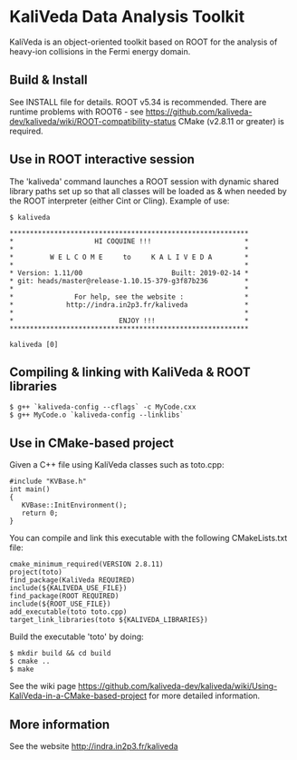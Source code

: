 # KaliVeda Data Analysis Toolkit

KaliVeda is an object-oriented toolkit based on ROOT for the analysis of heavy-ion collisions in the Fermi energy domain.

## Build & Install

See INSTALL file for details.
ROOT v5.34 is recommended.
There are runtime problems with ROOT6 - see https://github.com/kaliveda-dev/kaliveda/wiki/ROOT-compatibility-status
CMake (v2.8.11 or greater) is required.

## Use in ROOT interactive session

The 'kaliveda' command launches a ROOT session with dynamic shared library paths set up so that all classes will be loaded as & when needed by the ROOT interpreter (either Cint or Cling). Example of use:

    $ kaliveda
    
    ***********************************************************
    *                    HI COQUINE !!!                       *
    *                                                         *
    *         W E L C O M E     to     K A L I V E D A        *
    *                                                         *
    * Version: 1.11/00                      Built: 2019-02-14 *
    * git: heads/master@release-1.10.15-379-g3f87b236         *
    *                                                         *
    *               For help, see the website :               *
    *             http://indra.in2p3.fr/kaliveda              *
    *                                                         *
    *                          ENJOY !!!                      *
    ***********************************************************

    kaliveda [0] 

## Compiling & linking with KaliVeda & ROOT libraries

    $ g++ `kaliveda-config --cflags` -c MyCode.cxx
    $ g++ MyCode.o `kaliveda-config --linklibs` 

## Use in CMake-based project

Given a C++ file using KaliVeda classes such as toto.cpp:

    #include "KVBase.h"
    int main()
    {
       KVBase::InitEnvironment();
       return 0;
    }

You can compile and link this executable with the following CMakeLists.txt file:

    cmake_minimum_required(VERSION 2.8.11)
    project(toto)
    find_package(KaliVeda REQUIRED)
    include(${KALIVEDA_USE_FILE})
    find_package(ROOT REQUIRED)
    include(${ROOT_USE_FILE})
    add_executable(toto toto.cpp)
    target_link_libraries(toto ${KALIVEDA_LIBRARIES})

Build the executable 'toto' by doing:

    $ mkdir build && cd build
    $ cmake ..
    $ make

See the wiki page https://github.com/kaliveda-dev/kaliveda/wiki/Using-KaliVeda-in-a-CMake-based-project for more detailed information.

## More information

See the website http://indra.in2p3.fr/kaliveda


